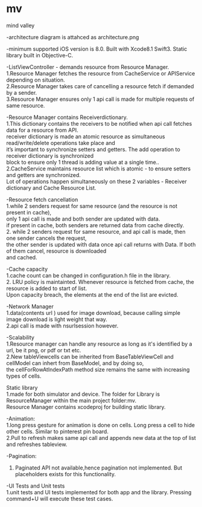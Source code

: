 # mv
mind valley

-architecture diagram is attahced as architecture.png  

-minimum supported iOS version is 8.0. Built with Xcode8.1 Swift3. Static library built in Objective-C.  

-ListViewController - demands resource from Resource Manager.   
1.Resource Manager fetches the resource from CacheService or APIService depending on situation.  
2.Resource Manager takes care of cancelling a resource fetch if demanded by a sender.  
3.Resource Manager ensures only 1 api call is made for multiple requests of same resource.  

-Resource Manager contains Receiverdictionary.  
1.This dictionary contains the receivers to be notified when api call fetches data for a resource from API.  
receiver dictionary is made an atomic resource as simultaneous read/write/delete operations take place and  
it’s important to synchronize setters and getters. The add operation to receiver dictionary is synchronized  
block to ensure only 1 thread is adding value at a single time..  
2.CacheService maintains resource list which is atomic - to ensure setters and getters are synchronized.   
Lot of operations happen simultaneously on these 2 variables - Receiver dictionary and Cache Resource List.  

-Resource fetch cancellation  
1.while 2 senders request for same resource (and the resource is not present in cache),  
only 1 api call is made and both sender are updated with data.   
if present in cache, both senders are returned data from cache directly.  
2. while 2 senders request for same resource, and api call is made, then one sender cancels the request,  
the other sender is updated with data once api call returns with Data. If both of them cancel, resource is downloaded  
 and cached.  

-Cache capacity  
1.cache count can be changed in configuration.h file in the library.  
2. LRU policy is maintainted. Whenever resource is fetched from cache, the resource is added to start of list.   
Upon capacity breach, the elements at the end of the list are evicted.  

-Network Manager  
1.data(contents url ) used for image download, because calling simple image download is light weight that way.   
2.api call is made with nsurlsession however.  

-Scalability  
1.Resource manager can handle any resource as long as it's identified by a url, be it png, or pdf or txt etc.  
2.New tableViewcells can be inherited from BaseTableViewCell and cellModel can inhert from BaseModel, and by doing so,   
the cellForRowAtIndexPath method size remains the same with increasing types of cells.  

Static library  
1.made for both simulator and device. The folder for Library is ResourceManager within the main project folder:mv.  
Resource Manager contains xcodeproj for building static library.  

-Animation:  
1.long press gesture for animation is done on cells. Long press a cell to hide other cells. Similar to pinterest pin board.  
2.Pull to refresh makes same api call and appends new data at the top of list and refreshes tableview.  

-Pagination:  
1. Paginated API not available,hence pagination not implemented. But placeholders exists for this functionality.  

-UI Tests and Unit tests  
1.unit tests and UI tests implemented for both app and the library. Pressing command+U will execute these test cases.  
